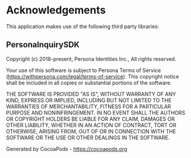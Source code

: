 # Acknowledgements
This application makes use of the following third party libraries:

## PersonaInquirySDK

Copyright (c) 2018-present, Persona Identities Inc., All rights reserved.

Your use of this software is subject to Persona Terms of Service
(https://withpersona.com/legal/terms-of-service). This copyright notice
shall be included in all copies or substantial portions of the software.

THE SOFTWARE IS PROVIDED "AS IS", WITHOUT WARRANTY OF ANY KIND, EXPRESS OR
IMPLIED, INCLUDING BUT NOT LIMITED TO THE WARRANTIES OF MERCHANTABILITY,
FITNESS FOR A PARTICULAR PURPOSE AND NONINFRINGEMENT. IN NO EVENT SHALL THE
AUTHORS OR COPYRIGHT HOLDERS BE LIABLE FOR ANY CLAIM, DAMAGES OR OTHER
LIABILITY, WHETHER IN AN ACTION OF CONTRACT, TORT OR OTHERWISE, ARISING FROM,
OUT OF OR IN CONNECTION WITH THE SOFTWARE OR THE USE OR OTHER DEALINGS IN
THE SOFTWARE.

Generated by CocoaPods - https://cocoapods.org
